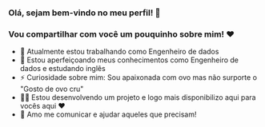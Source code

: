 ### Olá, sejam bem-vindo no meu perfil! 👋
### Vou compartilhar com você um pouquinho sobre mim! ♥
<!--### É um prazer em receber você no meu perfil-->
<!-- comentários
**JessicaCastro88/jessicacastro88** is a ✨ _special_ ✨ repository because its `README.md` (this file) appears on your GitHub profile. -->

- 🔭 Atualmente estou trabalhando como Engenheiro de dados
- 🌱 Estou aperfeiçoando meus conhecimentos como Engenheiro de dados e estudando inglês
- ⚡ Curiosidade sobre mim: Sou apaixonada com ovo mas não surporte o "Gosto de ovo cru" 
- 👩‍💻 Estou desenvolvendo um projeto e logo mais disponibilizo aqui para vocês aqui ♥
- 🤝 Amo me comunicar e ajudar aqueles que precisam!

<!-- comentários -->
